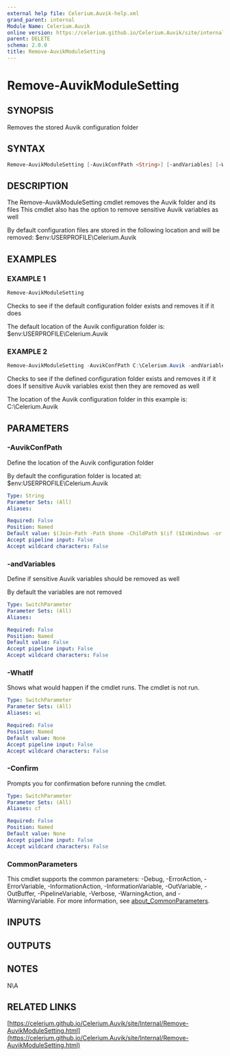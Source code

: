 ```yaml
---
external help file: Celerium.Auvik-help.xml
grand_parent: internal
Module Name: Celerium.Auvik
online version: https://celerium.github.io/Celerium.Auvik/site/internal/Remove-AuvikModuleSetting.html
parent: DELETE
schema: 2.0.0
title: Remove-AuvikModuleSetting
---
```


# Remove-AuvikModuleSetting

## SYNOPSIS
Removes the stored Auvik configuration folder

## SYNTAX

```powershell
Remove-AuvikModuleSetting [-AuvikConfPath <String>] [-andVariables] [-WhatIf] [-Confirm] [<CommonParameters>]
```

## DESCRIPTION
The Remove-AuvikModuleSetting cmdlet removes the Auvik folder and its files
This cmdlet also has the option to remove sensitive Auvik variables as well

By default configuration files are stored in the following location and will be removed:
    $env:USERPROFILE\Celerium.Auvik

## EXAMPLES

### EXAMPLE 1
```powershell
Remove-AuvikModuleSetting
```

Checks to see if the default configuration folder exists and removes it if it does

The default location of the Auvik configuration folder is:
    $env:USERPROFILE\Celerium.Auvik

### EXAMPLE 2
```powershell
Remove-AuvikModuleSetting -AuvikConfPath C:\Celerium.Auvik -andVariables
```

Checks to see if the defined configuration folder exists and removes it if it does
If sensitive Auvik variables exist then they are removed as well

The location of the Auvik configuration folder in this example is:
    C:\Celerium.Auvik

## PARAMETERS

### -AuvikConfPath
Define the location of the Auvik configuration folder

By default the configuration folder is located at:
    $env:USERPROFILE\Celerium.Auvik

```yaml
Type: String
Parameter Sets: (All)
Aliases:

Required: False
Position: Named
Default value: $(Join-Path -Path $home -ChildPath $(if ($IsWindows -or $PSEdition -eq 'Desktop') {"Celerium.Auvik"}else{".Celerium.Auvik"}) )
Accept pipeline input: False
Accept wildcard characters: False
```

### -andVariables
Define if sensitive Auvik variables should be removed as well

By default the variables are not removed

```yaml
Type: SwitchParameter
Parameter Sets: (All)
Aliases:

Required: False
Position: Named
Default value: False
Accept pipeline input: False
Accept wildcard characters: False
```

### -WhatIf
Shows what would happen if the cmdlet runs.
The cmdlet is not run.

```yaml
Type: SwitchParameter
Parameter Sets: (All)
Aliases: wi

Required: False
Position: Named
Default value: None
Accept pipeline input: False
Accept wildcard characters: False
```

### -Confirm
Prompts you for confirmation before running the cmdlet.

```yaml
Type: SwitchParameter
Parameter Sets: (All)
Aliases: cf

Required: False
Position: Named
Default value: None
Accept pipeline input: False
Accept wildcard characters: False
```

### CommonParameters
This cmdlet supports the common parameters: -Debug, -ErrorAction, -ErrorVariable, -InformationAction, -InformationVariable, -OutVariable, -OutBuffer, -PipelineVariable, -Verbose, -WarningAction, and -WarningVariable. For more information, see [about_CommonParameters](http://go.microsoft.com/fwlink/?LinkID=113216).

## INPUTS

## OUTPUTS

## NOTES
N\A

## RELATED LINKS

[https://celerium.github.io/Celerium.Auvik/site/Internal/Remove-AuvikModuleSetting.html](https://celerium.github.io/Celerium.Auvik/site/Internal/Remove-AuvikModuleSetting.html)

